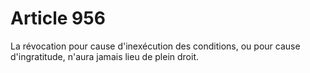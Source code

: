 # Article 956

La révocation pour cause d'inexécution des conditions, ou pour cause d'ingratitude, n'aura jamais lieu de plein droit.